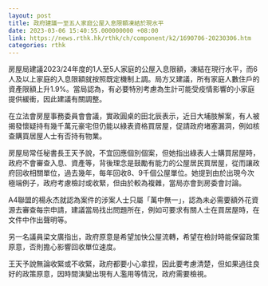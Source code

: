 ```yaml
---
layout: post
title: 政府建議一至五人家庭公屋入息限額凍結於現水平
date: 2023-03-06 15:40:55.000000000 +08:00
link: https://news.rthk.hk/rthk/ch/component/k2/1690706-20230306.htm
categories: rthk
---
```


房屋局建議2023/24年度的1人至5人家庭的公屋入息限額，凍結在現行水平，而6人及以上家庭的入息限額就按照既定機制上調。局方又建議，所有家庭人數住戶的資產限額上升1.9%。當局認為，有必要特別考慮為生計可能受疫情影響的小家庭提供緩衝，因此建議有關調整。

在立法會房屋事務委員會會議，實政圓桌的田北辰表示，近日大埔肢解案，有人被揭發懷疑持有幾千萬元豪宅但仍能以綠表資格買居屋，促請政府堵塞漏洞，例如核查購買居屋人士有否持有物業。

房屋局常任秘書長王天予說，不宜回應個別個案，但她指出綠表人士購買居屋時，政府不會審查入息、資產等，背後理念是鼓勵有能力的公屋居民買居屋，從而讓政府回收相關單位，過去幾年，每年回收8、9千個公屋單位。她提到由於出現今次極端例子，政府考慮檢討或收緊，但由於較為複雜，當局亦會到房委會討論。

A4聯盟的楊永杰就認為案件的涉案人士只屬「萬中無一」，認為未必需要額外花資源去審查每宗申請，建議當局找出問題所在，例如可要求有關人士在買居屋時，在文件中作出聲明等。

另一名議員梁文廣指出，政府原意是希望加快公屋流轉，希望在檢討時能保留政策原意，否則擔心影響回收單位速度。

王天予說無論收緊或不收緊，政府都要小心拿捏，因此要考慮清楚，但如果過往良好的政策原意，因時間演變出現有人濫用等情況，政府需要檢視。
